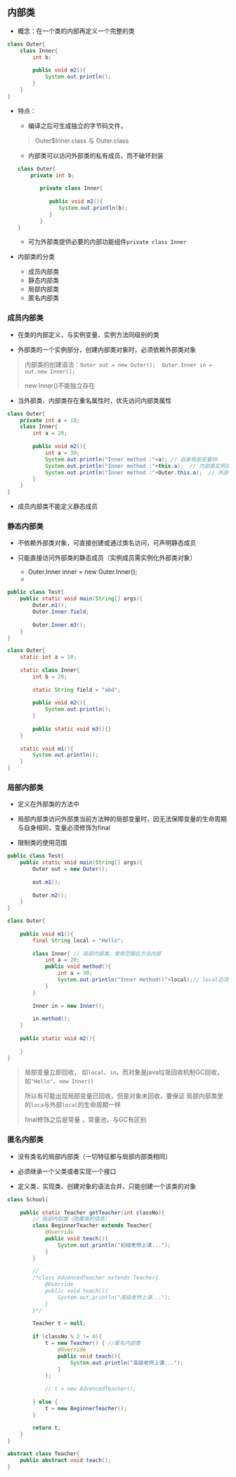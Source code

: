 ## 内部类
- 概念：在一个类的内部再定义一个完整的类
```java
class Outer{
    class Inner{
        int b;
        
        public void m2(){
            System.out.println();
        }
    }
}
```

- 特点：
  * 编译之后可生成独立的字节码文件， 
  > Outer$Inner.class 与 Outer.class
  * 内部类可以访问外部类的私有成员，而不破坏封装
  ```java
  class Outer{   
      private int b;  
          
         private class Inner{  
          
            public void m2(){
               System.out.println(b);
            }
         }
  }
   ```
   * 可为外部类提供必要的内部功能组件`private class Inner`


- 内部类的分类
  - 成员内部类
  - 静态内部类
  - 局部内部类
  - 匿名内部类

### 成员内部类
- 在类的内部定义，与实例变量、实例方法同级别的类

- 外部类的一个实例部分，创建内部类对象时，必须依赖外部类对象 
> 内部类的创建语法：`Outer out = new Outer();  Outer.Inner in = out.new Inner();`
>
> new Inner()不能独立存在

- 当外部类、内部类存在重名属性时，优先访问内部类属性

```java
class Outer{
    private int a = 10;
    class Inner{
        int a = 20;
        
        public void m2(){
            int a = 30;
            System.out.println("Inner method :"+a); // 自身局部变量30
            System.out.println("Inner method :"+this.a);  // 内部类实例变量20 
            System.out.println("Inner method :"+Outer.this.a);  // 外部类变量10
        }
    }
}
```

- 成员内部类不能定义静态成员

### 静态内部类
- 不依赖外部类对象，可直接创建或通过类名访问，可声明静态成员

- 只能直接访问外部类的静态成员（实例成员需实例化外部类对象）
  - Outer.Inner inner = new Outer.Inner();
  - 
```java
public class Test{
    public static void main(String[] args){
        Outer.m1();
        Outer.Inner.field;
        
        Outer.Inner.m3();
    }
}

class Outer{
    static int a = 10;
     
    static class Inner{
        int b = 20;
        
        static String field = "abd";
        
        public void m2(){
            System.out.println();
        }
        
        public static void m3(){}
    }
    
    static void m1(){
        System.out.println();
    }
}
```

### 局部内部类
- 定义在外部类的方法中

- 局部内部类访问外部类当前方法种的局部变量时，因无法保障变量的生命周期与自身相同，变量必须修饰为final

- 限制类的使用范围
```java
public class Test{
    public static void main(String[] args){
        Outer out = new Outer();
        
        out.m1();
        
        Outer.m2();
    }
}

class Outer{
    
    public void m1(){
        final String local = "Hello";
        
        class Inner{ // 局部内部类，使用范围在方法内部
            int a = 20;
            public void method(){
                int a = 30;
                System.out.println("Inner method()"+local);// local必须是final修饰才可访问
            }
        }
        
        Inner in = new Inner();
        
        in.method();
    }
    
    public static void m2(){
        
    }
}
```
> 局部变量立即回收， 如`local`、`in`。而对象是java垃圾回收机制GC回收，如`"Hello"`、`new Inner()`
> 
> 所以有可能出现局部变量已回收，但是对象未回收，要保证 局部内部类里的`loca`与外部`local`的生命周期一样
>
> final修饰之后是常量 ，常量池，与GC有区别

### 匿名内部类
- 没有类名的局部内部类（一切特征都与局部内部类相同）

- 必须继承一个父类或者实现一个接口

- 定义类、实现类、创建对象的语法合并，只能创建一个该类的对象
```java
class School{
    
    public static Teacher getTeacher(int classNo){
        // 局部内部类（隐藏类的信息）
        class BeginnerTeacher extends Teacher{
            @Override
            public void teach(){
                System.out.println("初级老师上课...");
            }
        }
        
        // 
        /*class AdvencedTeacher extends Teacher{
            @Override
            public void teach(){
                System.out.println("高级老师上课...");
            }
        }*/
        
        Teacher t = null;
        
        if (classNo % 2 != 0){
            t = new Teacher() { //匿名内部类
                @Override
                public void teach(){
                    System.out.println("高级老师上课...");
                }
            };
            
            // t = new AdvencedTeacher();
            
        } else {
            t = new BeginnerTeacher();
        } 
        
        return t;
    }
}

abstract class Teacher{
    public abstract void teach();
}
```